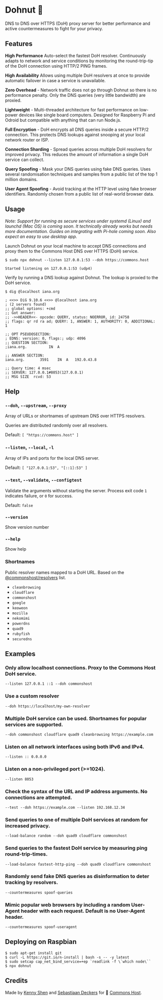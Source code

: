 # Dohnut 🍩

DNS to DNS over HTTPS (DoH) proxy server for better performance and active countermeasures to fight for your privacy.

## Features

**High Performance** Auto-select the fastest DoH resolver. Continuously adapts to network and service conditions by monitoring the round-trip-tip of the DoH connection using HTTP/2 PING frames.

**High Availability** Allows using multiple DoH resolvers at once to provide automatic failover in case a service is unavailable.

**Zero Overhead** - Network traffic does not go through Dohnut so there is no performance penalty. Only the DNS queries (very little bandwidth) are proxied.

**Lightweight** - Multi-threaded architecture for fast performance on low-power devices like single board computers. Designed for Raspberry Pi and Odroid but compatible with anything that can run Node.js.

**Full Encryption** - DoH encrypts all DNS queries inside a secure HTTP/2 connection. This protects DNS lookups against snooping at your local network router or ISP.

**Connection Sharding** - Spread queries across multiple DoH resolvers for improved privacy. This reduces the amount of information a single DoH service can collect.

**Query Spoofing** - Mask your DNS queries using fake DNS queries. Uses several randomisation techniques and samples from a public list of the top 1 million domains.

**User Agent Spoofing** - Avoid tracking at the HTTP level using fake browser identifiers. Randomly chosen from a public list of real-world browser data.

## Usage

*Note: Support for running as secure services under systemd (Linux) and launchd (Mac OS) is coming soon. It technically already works but needs more documentation. Guides on integrating with Pi-hole coming soon. Also expect an easy to use desktop app.*

Launch Dohnut on your local machine to accept DNS connections and proxy them to the Commons Host DNS over HTTPS (DoH) service.

```shell
$ sudo npx dohnut --listen 127.0.0.1:53 --doh https://commons.host

Started listening on 127.0.0.1:53 (udp4)
```

Verify by running a DNS lookup against Dohnut. The lookup is proxied to the DoH service.

```shell
$ dig @localhost iana.org

; <<>> DiG 9.10.6 <<>> @localhost iana.org
; (2 servers found)
;; global options: +cmd
;; Got answer:
;; ->>HEADER<<- opcode: QUERY, status: NOERROR, id: 24758
;; flags: qr rd ra ad; QUERY: 1, ANSWER: 1, AUTHORITY: 0, ADDITIONAL: 1

;; OPT PSEUDOSECTION:
; EDNS: version: 0, flags:; udp: 4096
;; QUESTION SECTION:
;iana.org.			IN	A

;; ANSWER SECTION:
iana.org.		3591	IN	A	192.0.43.8

;; Query time: 4 msec
;; SERVER: 127.0.0.1#8053(127.0.0.1)
;; MSG SIZE  rcvd: 53
```

## Help

### `--doh`, `--upstream`, `--proxy`

Array of URLs or shortnames of upstream DNS over HTTPS resolvers.

Queries are distributed randomly over all resolvers.

Default: `[ "https://commons.host" ]`

### `--listen`, `--local`, `-l`

Array of IPs and ports for the local DNS server.

Default: `[ "127.0.0.1:53", "[::1]:53" ]`

### `--test`, `--validate`, `--configtest`

Validate the arguments without starting the server. Process exit code `1` indicates failure, or `0` for success.

Default: `false`

### `--version`

Show version number

### `--help`

Show help

### Shortnames

Public resolver names mapped to a DoH URL. Based on the [@commonshost/resolvers](https://gitlab.com/commonshost/resolvers) list.

- `cleanbrowsing`
- `cloudflare`
- `commonshost`
- `google`
- `keoweon`
- `mozilla`
- `nekomimi`
- `powerdns`
- `quad9`
- `rubyfish`
- `securedns`

## Examples

### Only allow localhost connections. Proxy to the Commons Host DoH service.

    --listen 127.0.0.1 ::1 --doh commonshost

### Use a custom resolver

    --doh https://localhost/my-own-resolver

### Multiple DoH service can be used. Shortnames for popular services are supported.

    --doh commonshost cloudflare quad9 cleanbrowsing https://example.com

### Listen on all network interfaces using both IPv6 and IPv4.

    --listen :: 0.0.0.0

### Listen on a non-privileged port (>=1024).

    --listen 8053

### Check the syntax of the URL and IP address arguments. No connections are attempted.

    --test --doh https://example.com --listen 192.168.12.34

### Send queries to one of multiple DoH services at random for increased privacy.

    --load-balance random --doh quad9 cloudflare commonshost

### Send queries to the fastest DoH service by measuring ping round-trip-times.

    --load-balance fastest-http-ping --doh quad9 cloudflare commonshost

### Randomly send fake DNS queries as disinformation to deter tracking by resolvers.

    --countermeasures spoof-queries

### Mimic popular web browsers by including a random User-Agent header with each request. Default is no User-Agent header.

    --countermeasures spoof-useragent

## Deploying on Raspbian

```shell
$ sudo apt-get install git
$ curl -L https://git.io/n-install | bash -s -- -y latest
$ sudo setcap cap_net_bind_service=+ep `readlink -f \`which node\``
$ npx dohnut
```

## Credits

Made by [Kenny Shen](https://www.machinesung.com) and [Sebastiaan Deckers](https://twitter.com/sebdeckers) for 🐑 [Commons Host](https://commons.host).
